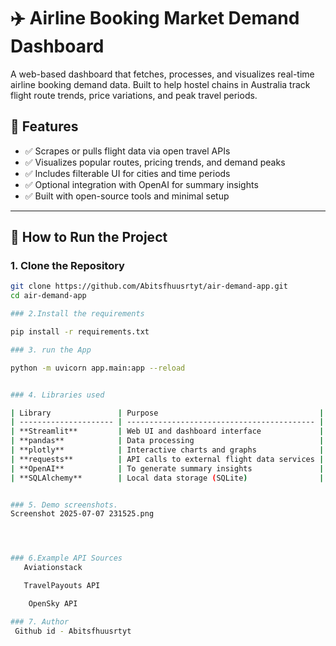 # ✈️ Airline Booking Market Demand Dashboard

A web-based dashboard that fetches, processes, and visualizes real-time airline booking demand data. Built to help hostel chains in Australia track flight route trends, price variations, and peak travel periods.

## 📌 Features

- ✅ Scrapes or pulls flight data via open travel APIs
- ✅ Visualizes popular routes, pricing trends, and demand peaks
- ✅ Includes filterable UI for cities and time periods
- ✅ Optional integration with OpenAI for summary insights
- ✅ Built with open-source tools and minimal setup

---

## 🚀 How to Run the Project

### 1. Clone the Repository

```bash
git clone https://github.com/Abitsfhuusrtyt/air-demand-app.git
cd air-demand-app

### 2.Install the requirements

pip install -r requirements.txt

### 3. run the App

python -m uvicorn app.main:app --reload


### 4. Libraries used

| Library               | Purpose                                    |
| --------------------- | ------------------------------------------ |
| **Streamlit**         | Web UI and dashboard interface             |
| **pandas**            | Data processing                            |
| **plotly**            | Interactive charts and graphs              |
| **requests**          | API calls to external flight data services |
| **OpenAI**            | To generate summary insights               |
| **SQLAlchemy**        | Local data storage (SQLite)                |


### 5. Demo screenshots.
Screenshot 2025-07-07 231525.png




### 6.Example API Sources
   Aviationstack

   TravelPayouts API

    OpenSky API

### 7. Author
 Github id - Abitsfhuusrtyt




